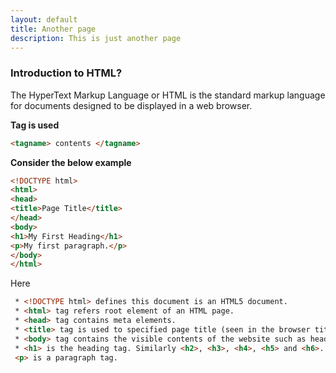 ```yaml
---
layout: default
title: Another page
description: This is just another page
---
```


### Introduction to HTML?
The HyperText Markup Language or HTML is the standard markup language for documents designed to be displayed in a web browser.

**Tag is used**
```html
<tagname> contents </tagname>
```
**Consider the below example**

```html
<!DOCTYPE html>
<html>
<head>
<title>Page Title</title>
</head>
<body>
<h1>My First Heading</h1>
<p>My first paragraph.</p>
</body>
</html>
```
Here
```html
 * <!DOCTYPE html> defines this document is an HTML5 document.
 * <html> tag refers root element of an HTML page.
 * <head> tag contains meta elements.
 * <title> tag is used to specified page title (seen in the browser title bar).
 * <body> tag contains the visible contents of the website such as heading, paragraph, images, hyperlinks.
 * <h1> is the heading tag. Similarly <h2>, <h3>, <h4>, <h5> and <h6>.
 <p> is a paragraph tag.
```
